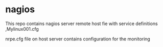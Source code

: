 # nagios

This repo contains nagios server remote host fie with service definitions ,Mylinux001.cfg

nrpe.cfg file on host server contains configuration for the monitoring 
